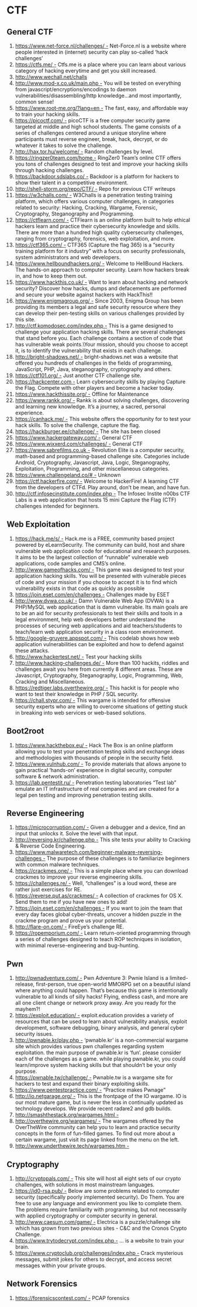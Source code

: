 # CTF

## General CTF

1. https://www.net-force.nl/challenges/ - Net-Force.nl is a website where people interested in (internet) security can play so-called ‘hack challenges’
2. https://ctfs.me/ - Ctfs.me is a place where you can learn about various category of hacking everytime and get you skill increased.
3. http://www.wechall.net/challs
4. http://www.mod-x.co.uk/main.php - You will be tested on everything from javascript/encryptions/encodings to daemon vulnerabilities/disassembling/http knowledge…and most importantly, common sense!
5. https://www.root-me.org/?lang=en - The fast, easy, and affordable way to train your hacking skills.
6. https://picoctf.com/ - picoCTF is a free computer security game targeted at middle and high school students. The game consists of a series of challenges centered around a unique storyline where participants must reverse engineer, break, hack, decrypt, or do whatever it takes to solve the challenge.
7. http://hax.tor.hu/welcome/ - Random challenges by level.
8. https://ringzer0team.com/home - RingZer0 Team’s online CTF offers you tons of challenges designed to test and improve your hacking skills through hacking challenges.
9. https://backdoor.sdslabs.co/ - Backdoor is a platform for hackers to show their talent in a competitive environment.
10. http://shell-storm.org/repo/CTF/ - Repo for previous CTF writeups
11. https://w3challs.com/ - W3Challs is a penetration testing training platform, which offers various computer challenges, in categories related to security: Hacking, Cracking, Wargame, Forensic, Cryptography, Steganography and Programming.
12. https://ctflearn.com/ - CTFlearn is an online platform built to help ethical hackers learn and practice their cybersecurity knowledge and skills. There are more than a hundred high quality cybersecurity challenges, ranging from cryptography, forensics, web exploitation, and more.
13. https://ctf365.com/ - CTF365 (Capture the flag 365) is a “security training platform for it industry” with a focus on security professionals, system administrators and web developers.
14. https://www.hellboundhackers.org/ - Welcome to HellBound Hackers. The hands-on approach to computer security. Learn how hackers break in, and how to keep them out.
15. https://www.hackthis.co.uk/ - Want to learn about hacking and network security? Discover how hacks, dumps and defacements are performed and secure your website against hackers with HackThis!!
16. https://www.enigmagroup.org/ - Since 2003, Enigma Group has been providing its members a legal and safe security resource where they can develop their pen-testing skills on various challenges provided by this site.
17. http://ctf.komodosec.com/index.php - This is a game designed to challenge your application hacking skills. There are several challenges that stand before you. Each challenge contains a section of code that has vulnerable weak points.\Your mission, should you choose to accept it, is to identify the vulnerability that exists in each challenge.
18. http://bright-shadows.net/ - bright-shadows.net was a website that offered you hundreds of challenges in the fields of programming, JavaScript, PHP, Java, steganography, cryptography and others.
19. https://ctf101.org/ - Just another CTF challenge site.
20. https://hackcenter.com - Learn cybersecurity skills by playing Capture the Flag. Compete with other players and become a hacker today.
21. https://www.hackthissite.org/ - Offline for Maintenance
22. https://www.rankk.org/ - Rankk is about solving challenges, discovering and learning new knowledge. It’s a journey, a sacred, personal experience.
23. https://canhack.me/ - This website offers the opportunity for to test your hack skills. To solve the challenge, capture the flag.
24. https://hackburger.ee/challenge/ - The site has been closed
25. https://www.hackergateway.com/ - General CTF
26. https://www.wixxerd.com/challenges/ - General CTF
27. https://www.sabrefilms.co.uk - Revolution Elite is a computer security, math-based and programming-based challenge site. Categories include Android, Cryptography, Javascript, Java, Logic, Steganography, Exploitation, Programming, and other miscellaneous categories.
28. https://www.challengeland.co/# - Unknown
29. https://ctf.hackerfire.com/ - Welcome to HackerFire! A learning CTF from the developers of CTFd. Play around, don’t be mean, and have fun.
30. http://ctf.infosecinstitute.com/index.php - The Infosec Instite n00bs CTF Labs is a web application that hosts 15 mini Capture the Flag (CTF) challenges intended for beginners.

## Web Exploitation

1. https://hack.me/s/ - Hack.me is a FREE, community based project powered by eLearnSecurity. The community can build, host and share vulnerable web application code for educational and research purposes. It aims to be the largest collection of “runnable” vulnerable web applications, code samples and CMS’s online.
2. http://www.gameofhacks.com/ - This game was designed to test your application hacking skills. You will be presented with vulnerable pieces of code and your mission if you choose to accept it is to find which vulnerability exists in that code as quickly as possible
3. https://join.eset.com/en/challenges - Challenges made by ESET
4. http://www.dvwa.co.uk/ - Damn Vulnerable Web App (DVWA) is a PHP/MySQL web application that is damn vulnerable. Its main goals are to be an aid for security professionals to test their skills and tools in a legal environment, help web developers better understand the processes of securing web applications and aid teachers/students to teach/learn web application security in a class room environment.
5. http://google-gruyere.appspot.com/ - This codelab shows how web application vulnerabilities can be exploited and how to defend against these attacks.
6. http://www.hackertest.net/ - Test your hacking skills
7. http://www.hacking-challenges.de/ - More than 100 hackits, riddles and challenges await you here from currently 8 different areas. These are Javascript, Cryptography, Steganography, Logic, Programming, Web, Cracking and Miscellaneous.
8. https://redtiger.labs.overthewire.org/ - This hackit is for people who want to test their knowledge in PHP / SQL security.
9. https://chall.stypr.com/ - This wargame is intended for offensive security experts who are willing to overcome situations of getting stuck in breaking into web services or web-based solutions.

## Boot2root

1. https://www.hackthebox.eu/ - Hack The Box is an online platform allowing you to test your penetration testing skills and exchange ideas and methodologies with thousands of people in the security field.
2. https://www.vulnhub.com/ - To provide materials that allows anyone to gain practical ‘hands-on’ experience in digital security, computer software & network administration.
3. https://lab.pentestit.ru/ - Penetration testing laboratories “Test lab” emulate an IT infrastructure of real companies and are created for a legal pen testing and improving penetration testing skills.

## Reverse Engineering

1. https://microcorruption.com/ - Given a debugger and a device, find an input that unlocks it. Solve the level with that input.
2. http://reversing.kr/challenge.php - This site tests your ability to Cracking & Reverse Code Engineering.
3. https://www.malwaretech.com/beginner-malware-reversing-challenges - The purpose of these challenges is to familiarize beginners with common malware techniques.
4. https://crackmes.one/ - This is a simple place where you can download crackmes to improve your reverse engineering skills.
5. https://challenges.re/ - Well, “challenges” is a loud word, these are rather just exercises for RE.
6. https://reverse.put.as/crackmes/ - A collection of crackmes for OS X. Send them to me if you have new ones to add!
7. https://join.eset.com/en/challenges - If you want to join the team that every day faces global cyber-threats, uncover a hidden puzzle in the crackme program and prove us your potential.
8. http://flare-on.com/ - FireEye’s challenge RE.
9. https://ropemporium.com/ - Learn return-oriented programming through a series of challenges designed to teach ROP techniques in isolation, with minimal reverse-engineering and bug-hunting.

## Pwn

1. http://pwnadventure.com/ - Pwn Adventure 3: Pwnie Island is a limited-release, first-person, true open-world MMORPG set on a beautiful island where anything could happen. That’s because this game is intentionally vulnerable to all kinds of silly hacks! Flying, endless cash, and more are all one client change or network proxy away. Are you ready for the mayhem?!
2. https://exploit.education/ - exploit.education provides a variety of resources that can be used to learn about vulnerability analysis, exploit development, software debugging, binary analysis, and general cyber security issues.
3. http://pwnable.kr/play.php - ‘pwnable.kr’ is a non-commercial wargame site which provides various pwn challenges regarding system exploitation. the main purpose of pwnable.kr is ‘fun’. please consider each of the challenges as a game. while playing pwnable.kr, you could learn/improve system hacking skills but that shouldn’t be your only purpose.
4. https://pwnable.tw/challenge/ - Pwnable.tw is a wargame site for hackers to test and expand their binary exploiting skills.
5. https://www.pentestpractice.com/ - “Practice makes Pwnage”
6. http://io.netgarage.org/ - This is the frontpage of the IO wargame. IO is our most mature game, but is never the less in continually updated as technology develops. We provide recent radare2 and gdb builds.
7. http://smashthestack.org/wargames.html -
8. http://overthewire.org/wargames/ - The wargames offered by the OverTheWire community can help you to learn and practice security concepts in the form of fun-filled games. To find out more about a certain wargame, just visit its page linked from the menu on the left.
9. http://www.underthewire.tech/wargames.htm -

## Cryptography

1. http://cryptopals.com/ - This site will host all eight sets of our crypto challenges, with solutions in most mainstream languages.
2. https://id0-rsa.pub/ - Below are some problems related to computer security (specifically poorly implemented security). Do Them. You are free to use any language and environment you like to complete them. The problems require familiarity with programming, but not necessarily with applied cryptography or computer security in general.
3. http://www.caesum.com/game/ - Electrica is a puzzle/challenge site which has grown from two previous sites - C&C and the Cronos Crypto Challenge.
4. https://www.trytodecrypt.com/index.php - … is a website to train your brain.
5. https://www.cryptoclub.org/challenges/index.php - Crack mysterious messages, submit jokes for others to decrypt, and access secret messages within your private groups.

## Network Forensics

1. https://forensicscontest.com/ - PCAP forensics
